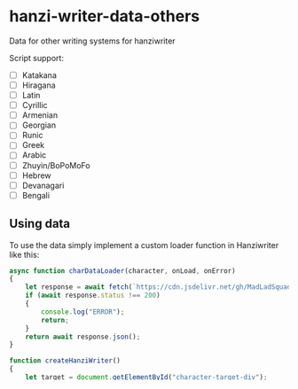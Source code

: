 # hanzi-writer-data-others
Data for other writing systems for hanziwriter

Script support:
- [ ] Katakana
- [ ] Hiragana
- [ ] Latin
- [ ] Cyrillic
- [ ] Armenian
- [ ] Georgian
- [ ] Runic
- [ ] Greek
- [ ] Arabic
- [ ] Zhuyin/BoPoMoFo
- [ ] Hebrew
- [ ] Devanagari
- [ ] Bengali

## Using data
To use the data simply implement a custom loader function in Hanziwriter like this:
```js
async function charDataLoader(character, onLoad, onError)
{
    let response = await fetch(`https://cdn.jsdelivr.net/gh/MadLadSquad/hanzi-writer-data-others@latest/data/${character}.json`);
    if (await response.status !== 200)
    {
        console.log("ERROR");
        return;
    }
    return await response.json();
}

function createHanziWriter()
{
    let target = document.getElementById("character-target-div");

    let writer = HanziWriter.create("character-target-div", "Ж",
    {
        width: 100,
        height: 100,
        padding: 5,
        showOutline: true,
        strokeAnimationSpeed: 1.25,
        delayBetweenStrokes: 50,
		    charDataLoader: charDataLoader,
    });

    target.addEventListener('mouseover', function() 
    {
        writer.animateCharacter();
    });
```
if you want to have support for the Hanzi database or the Hanzi and JP databases simply change the character loader function to 
this
```js

async function charDataLoader(character, onLoad, onError)
{
    let f = await fetch(`https://cdn.jsdelivr.net/gh/MadLadSquad/hanzi-writer-data-others@latest/data/${character}.json`);
    if (await f.status !== 200)
    {
        let response = await fetch(`https://cdn.jsdelivr.net/gh/chanind/hanzi-writer-data@latest/data/${character}.json`);
        if (await response.status !== 200)
        {
            let res = await fetch(`https://cdn.jsdelivr.net/gh/chanind/hanzi-writer-data-jp@latest/data/${character}.json`);
            if (await res.status !== 200)
            {
                console.log(`Bad response from both the Chinese and Japanese hanzi databases, ZH: ${response.status}, JP: ${res.status}`);
                return;
            }
            return await res.json();
        }
        return await response.json();
    }
    return await f.json();
}
```
This loads both the other scripts, the Chinese data and the JP data. Though this code is somewhat slow(especially when trying to 
load Chinese or JP data) you can use various optimization methods such as Unicode parsing

This project mainly uses [Noto fonts](https://fonts.google.com/noto)
